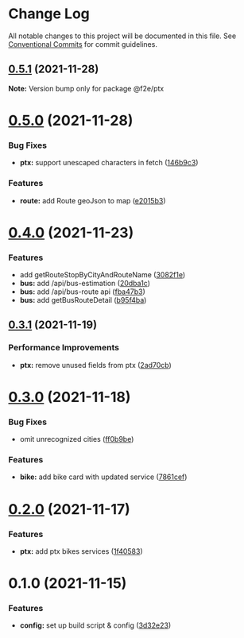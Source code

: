 # Change Log

All notable changes to this project will be documented in this file.
See [Conventional Commits](https://conventionalcommits.org) for commit guidelines.

## [0.5.1](https://github.com/Howard86/f2e-2021/compare/@f2e/ptx@0.5.0...@f2e/ptx@0.5.1) (2021-11-28)

**Note:** Version bump only for package @f2e/ptx

# [0.5.0](https://github.com/Howard86/f2e-2021/compare/@f2e/ptx@0.4.0...@f2e/ptx@0.5.0) (2021-11-28)

### Bug Fixes

- **ptx:** support unescaped characters in fetch ([146b9c3](https://github.com/Howard86/f2e-2021/commit/146b9c3b446b4326fc186991774d196066f1a442))

### Features

- **route:** add Route geoJson to map ([e2015b3](https://github.com/Howard86/f2e-2021/commit/e2015b3a76300e5d87f8ff26703f0456b115fc46))

# [0.4.0](https://github.com/Howard86/f2e-2021/compare/@f2e/ptx@0.3.1...@f2e/ptx@0.4.0) (2021-11-23)

### Features

- add getRouteStopByCityAndRouteName ([3082f1e](https://github.com/Howard86/f2e-2021/commit/3082f1e0e4f4210131e86791c827fb2c1c991eda))
- **bus:** add /api/bus-estimation ([20dba1c](https://github.com/Howard86/f2e-2021/commit/20dba1cb5473dc0b3de0b31429e684feed54b90f))
- **bus:** add /api/bus-route api ([fba47b3](https://github.com/Howard86/f2e-2021/commit/fba47b37ee69127f572f6d64cb9c614e542f8cea))
- **bus:** add getBusRouteDetail ([b95f4ba](https://github.com/Howard86/f2e-2021/commit/b95f4baf503dbdefa8a27ecf8980ccf18eeddd8c))

## [0.3.1](https://github.com/Howard86/f2e-2021/compare/@f2e/ptx@0.3.0...@f2e/ptx@0.3.1) (2021-11-19)

### Performance Improvements

- **ptx:** remove unused fields from ptx ([2ad70cb](https://github.com/Howard86/f2e-2021/commit/2ad70cb1d7fee02deff594f500aaf8d5ad5b0566))

# [0.3.0](https://github.com/Howard86/f2e-2021/compare/@f2e/ptx@0.2.0...@f2e/ptx@0.3.0) (2021-11-18)

### Bug Fixes

- omit unrecognized cities ([ff0b9be](https://github.com/Howard86/f2e-2021/commit/ff0b9be55af1d2078df7e8ac8ba5c4057fb44b2d))

### Features

- **bike:** add bike card with updated service ([7861cef](https://github.com/Howard86/f2e-2021/commit/7861cef11689a2a9b1435d6fb5835888971a65b9))

# [0.2.0](https://github.com/Howard86/f2e-2021/compare/@f2e/ptx@0.1.0...@f2e/ptx@0.2.0) (2021-11-17)

### Features

- **ptx:** add ptx bikes services ([1f40583](https://github.com/Howard86/f2e-2021/commit/1f40583c63f976697406ddf9cdcc941c6847712e))

# 0.1.0 (2021-11-15)

### Features

- **config:** set up build script & config ([3d32e23](https://github.com/Howard86/f2e-2021/commit/3d32e2353a3c43f30cdeee28a54b2cfc036555c2))
